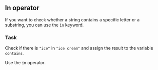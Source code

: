 ## In operator

If you want to check whether a string contains a specific letter or a substring, 
you can use the `in` keyword.  
  
### Task
Check if there is `"ice"` in `"ice cream"` and assign the result to the variable `contains`.  

<div class="hint">Use the <code>in</code> operator.</div>
